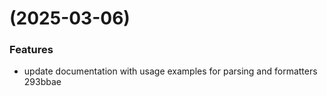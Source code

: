 #  (2025-03-06)


### Features

* update documentation with usage examples for parsing and formatters 293bbae



